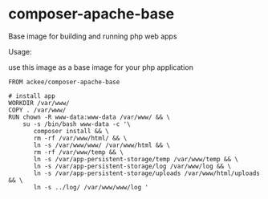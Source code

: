 # composer-apache-base
Base image for building and running php web apps

Usage:

use this image as a base image for your php application

```
FROM ackee/composer-apache-base

# install app
WORKDIR /var/www/
COPY . /var/www/
RUN chown -R www-data:www-data /var/www/ && \
    su -s /bin/bash www-data -c '\
       composer install && \
       rm -rf /var/www/html/ && \
       ln -s /var/www/www/ /var/www/html && \
       rm -rf /var/www/temp && \
       ln -s /var/app-persistent-storage/temp /var/www/temp && \
       ln -s /var/app-persistent-storage/log /var/www/log && \
       ln -s /var/app-persistent-storage/uploads /var/www/html/uploads && \
       ln -s ../log/ /var/www/www/log '
```
